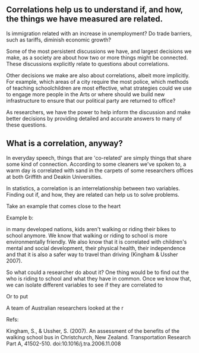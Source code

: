 ## Correlations help us to understand if, and how, the things we have measured are related.

Is immigration related with an increase in unemployment?  Do trade barriers, such as tariffs, diminish economic growth?  

Some of the most persistent discussions we have, and largest decisions we make, as a society are about how two or more things might be connected.  These discussions explicitly relate to questions about correlations.

Other decisions we make are also about correlations, albeit more implicitly.  For example, which areas of a city require the most police, which methods of teaching schoolchildren are most effective, what strategies could we use to engage more people in the Arts or where should we build new infrastructure to ensure that our political party are returned to office?

As researchers, we have the power to help inform the discussion and make better decisions by providing detailed and accurate answers to many of these questions.  


## What is a correlation, anyway?

In everyday speech, things that are 'co-related' are simply things that share some kind of connection.  According to some cleaners we've spoken to, a warm day is correlated with sand in the carpets of some researchers offices at both Griffith and Deakin Universities.

In statistics, a correlation is an interrelationship between two variables.  Finding out if, and how, they are related can help us to solve problems.

Take an example that comes close to the heart







Example b:


in many developed nations, kids aren't walking or riding their bikes to school anymore.  We know that walking or riding to school is more environmentally friendly.  We also know that it is correlated with children's mental and social development, their physical health, their independence and that it is also a safer way to travel than driving (Kingham & Ussher 2007).

So what could a researcher do about it?  One thing would be to find out the who is riding to school and what they have in common.  Once we know that, we can isolate different variables to see if they are correlated to 


Or to put

A team of Australian researchers looked at the r


Refs:

Kingham, S., & Ussher, S. (2007). An assessment of the benefits of the walking school bus in Christchurch, New Zealand. Transportation Research Part A, 41502-510. doi:10.1016/j.tra.2006.11.008







